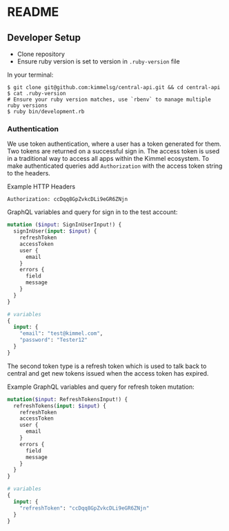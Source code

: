 # README

## Developer Setup

- Clone repository
- Ensure ruby version is set to version in `.ruby-version` file

In your terminal:

```shell
$ git clone git@github.com:kimmelsg/central-api.git && cd central-api
$ cat .ruby-version
# Ensure your ruby version matches, use `rbenv` to manage multiple ruby versions
$ ruby bin/development.rb
```

### Authentication

We use token authentication, where a user has a token generated for them. Two tokens are returned on a successful sign in. The access token is used in a traditional way to access all apps within the Kimmel ecosystem. To make authenticated queries add `Authorization` with the access token string to the headers.

Example HTTP Headers
```
Authorization: ccDqq8GpZvkcDLi9eGR6ZNjn
```

GraphQL variables and query for sign in to the test account:

```graphql
mutation ($input: SignInUserInput!) {
  signInUser(input: $input) {
    refreshToken
    accessToken
    user {
      email
    }
    errors {
      field
      message
    }
  }
}

# variables
{
  input: {
    "email": "test@kimmel.com",
    "password": "Tester12"
  }
}
```

The second token type is a refresh token which is used to talk back to central and get new tokens issued when the access token has expired.

Example GraphQL variables and query for refresh token mutation:

```graphql
mutation($input: RefreshTokensInput!) {
  refreshTokens(input: $input) {
    refreshToken
    accessToken
    user {
      email
    }
    errors {
      field
      message
    }
  }
}

# variables
{
  input: {
    "refreshToken": "ccDqq8GpZvkcDLi9eGR6ZNjn"
  }
}
```
